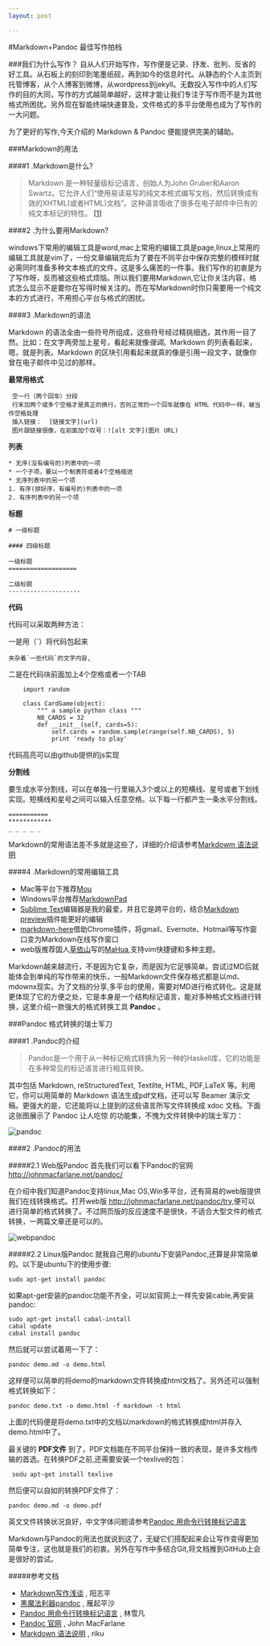 ```yaml
---
layout: post

---
```



#Markdown+Pandoc 最佳写作拍档

###我们为什么写作？
自从人们开始写作，写作便是记录、抒发、批判、反省的好工具。从石板上的刻印到笔墨纸砚，再到如今的信息时代。从静态的个人主页到托管博客，从个人博客到微博，从wordpress到jekyll。无数投入写作中的人们写作的目的大同，写作的方式越简单越好，这样才能让我们专注于写作而不是为其他格式所困扰。另外现在智能终端快速普及，文件格式的多平台使用也成为了写作的一大问题。

为了更好的写作,今天介绍的 Markdown & Pandoc 便能提供完美的辅助。

###Markdown的用法

####1 .Markdown是什么?

>Markdown 是一种轻量级标记语言，创始人为John Gruber和Aaron Swartz。它允许人们“使用易读易写的纯文本格式编写文档，然后转换成有效的XHTML(或者HTML)文档”。这种语言吸收了很多在电子邮件中已有的纯文本标记的特性。 [[1]](https://zh.wikipedia.org/wiki/Markdown)

####2 .为什么要用Markdown?

windows下常用的编辑工具是word,mac上常用的编辑工具是page,linux上常用的编辑工具就是vim了，一份文章编辑完后为了要在不同平台中保存完整的模样时就必需同时准备多种文本格式的文件，这是多么痛苦的一件事。我们写作的初衷是为了写作呀，反而被这些格式烦恼。所以我们要用Markdown,它让你关注内容，格式怎么显示不是要你在写得时候关注的。而在写Markdown时你只需要用一个纯文本的方式进行，不用担心平台与格式的困扰。

####3 .Markdown的语法

Markdown 的语法全由一些符号所组成，这些符号经过精挑细选，其作用一目了然。比如：在文字两旁加上星号，看起来就像*强调*。Markdown 的列表看起来，嗯，就是列表。Markdown 的区块引用看起来就真的像是引用一段文字，就像你曾在电子邮件中见过的那样。


**最常用格式**

	 空一行（两个回车）分段
	 行末加两个或多个空格才是真正的换行，否则正常的一个回车就像在 HTML 代码中一样，被当作空格处理
	 插入链接： 	[链接文字](url) 
	 图片跟链接很像，在前面加个叹号：![alt 文字](图片 URL)

**列表**

	* 无序(没有编号的)列表中的一项
    * 一个子项，要以一个制表符或者4个空格缩进
	* 无序列表中的另一个项
	1. 有序(排好序，有编号的)列表中的一项
	2. 有序列表中的另一个项

**标题**

    # 一级标题

    #### 四级标题

	一级标题
	===================

	二级标题
	--------------------

**代码**

代码可以采取两种方法：

一是用（`）将代码包起来
	
	夹杂着`一些代码`的文字内容,

二是在代码块前面加上4个空格或者一个TAB

			
		import random

		class CardGame(object):
		    """ a sample python class """
		    NB_CARDS = 32
		    def __init__(self, cards=5):
		        self.cards = random.sample(range(self.NB_CARDS), 5)
		        print 'ready to play'

代码高亮可以由github提供的js实现

**分割线**

要生成水平分割线，可以在单独一行里输入3个或以上的短横线、星号或者下划线实现。短横线和星号之间可以输入任意空格。以下每一行都产生一条水平分割线。

	===========
	************
	_ _ _ _ _

Markdown的常用语法差不多就是这些了，详细的介绍请参考[Markdowm 语法说明](http://wowubuntu.com/markdown/)

####4 .Markdown的常用编辑工具

* Mac等平台下推荐[Mou](http://mouapp.com/)
* Windows平台推荐[MarkdownPad](http://markdownpad.com/)
* [Sublime Text](http://www.sublimetext.com/)编辑器是我的最爱，并且它是跨平台的，结合[Markdown preview](https://github.com/revolunet/sublimetext-markdown-preview)插件能更好的编辑
* [markdown-here](https://github.com/adam-p/markdown-here)借助Chrome插件，将gmail、Evernote、Hotmail等写作窗口变为Markdown在线写作窗口
* web版推荐国人[草依山](http://jser.me/)写的[MaHua](http://mahua.jser.me),支持vim快捷键和多种主题。

Markdown越来越流行，不是因为它复杂，而是因为它足够简单。尝试过MD后就能体会到单纯的写作带来的快乐，一般Markdown文件保存格式都是以md、mdownx现实。为了文档的分享,多平台的使用，需要对MD进行格式转化。这是就更体现了它的方便之处，它是本身是一个结构标记语言，能对多种格式文档进行转换，这里介绍一款强大的格式转换工具 **Pandoc** 。

###Pandoc 格式转换的瑞士军刀

####1 .Pandoc的介绍

>Pandoc是一个用于从一种标记格式转换为另一种的Haskell库，它的功能是在多种常见的标记语言进行相互转换。

其中包括 Markdown, reStructuredText, Textilte, HTML, PDF,LaTeX 等。利用它，你可以用简单的 Markdown 语法生成pdf文档，还可以写 Beamer 演示文稿。更强大的是，它还能将以上提到的这些语言所写文件转换成 xdoc 文档。下面这张图展示了 Pandoc 让人吃惊 的功能集，不愧为文件转换中的瑞士军刀：

![ pandoc ](http://iout.in/demo/pic/pandoc.jpg)

####2 .Pandoc的用法

#####2.1 Web版Pandoc
首先我们可以看下Pandoc的官网 <http://johnmacfarlane.net/pandoc/>

在介绍中我们知道Pandoc支持linux,Mac OS,Win多平台，还有简易的web版提供我们在线转换格式。打开web版 <http://johnmacfarlane.net/pandoc/try>,便可以进行简单的格式转换了。不过网页版的反应速度不是很快，不适合大型文件的格式转换，一两篇文章还是可以的。

![webpandoc](http://iout.in/demo/pic/webpandoc.png)

#####2.2 Linux版Pandoc
就我自己用的ubuntu下安装Pandoc,还算是非常简单的。以下是ubuntu下的使用步骤:

	sudo apt-get install pandoc

如果apt-get安装的pandoc功能不齐全，可以如官网上一样先安装cable,再安装pandoc:

	sudo apt-get install cabal-install
	cabal update
	cabal install pandoc

然后就可以尝试着用一下了：
	
	pandoc demo.md -o demo.html

这样便可以简单的将demo的markdown文件转换成html文档了。另外还可以强制格式转换如下：

	pandoc demo.txt -o demo.html -f markdown -t html

上面的代码便是将demo.txt中的文档以markdown的格式转换成html并存入demo.html中了。

最关键的 **PDF文件** 到了，PDF文档能在不同平台保持一致的表现，是许多文档传输的首选。在转换PDF之前,还需要安装一个texlive的包：

	 sodu apt-get install texlive

然后便可以自如的转换PDF文件了：

	pandoc demo.md -o demo.pdf

英文文件转换状况良好，中文字体问题请参考[Pandoc 用命令行转换标记语言](http://www.openfoundry.org/tw/foss-programs/8814-pandoc-)

Markdown与Pandoc的用法也就说到这了，无疑它们搭配起来会让写作变得更加简单专注，这也就是我们的初衷。另外在写作中多结合Git,将文档推到GitHub上会是很好的尝试。

#####参考文档
+ [Markdown写作浅谈](http://www.yangzhiping.com/tech/r-markdown-knitr.html) , 阳志平
+ [黑魔法利器pandoc](http://yanping.me/cn/blog/2012/03/13/pandoc/) , 雁起平沙
+ [Pandoc 用命令行转换标记语言](http://www.openfoundry.org/tw/foss-programs/8814-pandoc-) , 林雪凡
+ [Pandoc 官网](http://johnmacfarlane.net/pandoc) , John MacFarlane
+ [Markdown 语法说明](http://wowubuntu.com/markdown/) , riku
